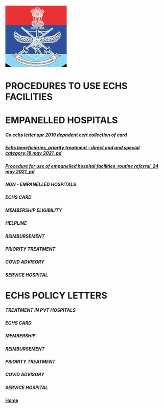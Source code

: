 ![alt text](https://github.com/echscoregroup/images/blob/main/Screenshot%202021-05-31%20092723.jpg?raw=true) 
# PROCEDURES TO USE ECHS FACILITIES

#	EMPANELLED HOSPITALS
<h5><a href= "https://github.com/echscoregroup/ECHS-CORE-GROUP/raw/main/PROCEDURES-POLICIES/CO%20ECHS%20LETTER%20APR%202019%20DEPNDENT%20CERT%20COLLECTION%20OF%20CARD.pdf">Co echs letter apr 2019 depndent cert collection of card </a></h5>
<h5><a href="https://github.com/echscoregroup/ECHS-CORE-GROUP/raw/main/PROCEDURES-POLICIES/ECHS%20BENEFICIARIES_PRIORITY%20TREATMENT%20-%20DIRECT%20OPD%20AND%20SPECIAL%20CATEGORY_18%20MAY%202021_PD.pdf">Echs beneficiaries_priority treatment - direct opd and special category_18 may 2021_pd</a></h5>
<h5><a href="https://github.com/echscoregroup/ECHS-CORE-GROUP/raw/main/PROCEDURES-POLICIES/PROCEDURE%20FOR%20USE%20OF%20EMPANELLED%20HOSPITAL%20FACILITIES_ROUTINE%20REFERRAL_24%20MAY%202021_PD.pdf">Procedure for use of empanelled hospital facilities_routine referral_24 may 2021_pd</a></h5>
<h5>NON - EMPANELLED HOSPITALS</h5> 
<h5>ECHS CARD</h5>
<h5>MEMBERSHIP ELIGIBILITY </h5>
<h5>HELPLINE</h5>
<h5>REIMBURSEMENT</h5>
<h5>PRIORITY TREATMENT</h5>
<h5>COVID ADVISORY</h5>
<h5>SERVICE HOSPITAL</h5>

#	ECHS POLICY LETTERS 
<h5>TREATMENT IN PVT HOSPITALS </h5>
<h5>ECHS CARD</h5>
<h5>MEMBERSHIP  </h5>
<h5>REIMBURSEMENT</h5>
<h5>PRIORITY TREATMENT</h5>
<h5>COVID ADVISORY</h5>
<h5>SERVICE HOSPITAL</h5>

 <h4><a href="https://echscoregroup.github.io/ECHS-CORE-GROUP/">Home</a></h4><br>

